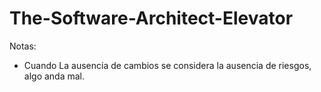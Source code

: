 # The-Software-Architect-Elevator #

Notas:
- Cuando La ausencia de cambios se considera la ausencia de riesgos, algo anda mal.

